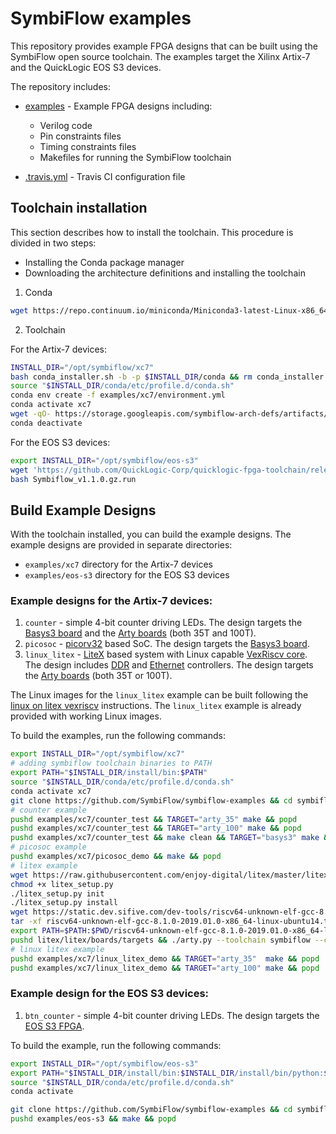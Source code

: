 # SymbiFlow examples

This repository provides example FPGA designs that can be built using the SymbiFlow open source toolchain.
The examples target the Xilinx Artix-7 and the QuickLogic EOS S3 devices.

The repository includes:

* [examples](./examples) - Example FPGA designs including:

  * Verilog code
  * Pin constraints files
  * Timing constraints files
  * Makefiles for running the SymbiFlow toolchain

* [.travis.yml](.travis.yml) - Travis CI configuration file

## Toolchain installation

This section describes how to install the toolchain. This procedure is divided in two steps:

- Installing the Conda package manager
- Downloading the architecture definitions and installing the toolchain

1. Conda

```bash
wget https://repo.continuum.io/miniconda/Miniconda3-latest-Linux-x86_64.sh -O conda_installer.sh
```

2. Toolchain

For the Artix-7 devices:

```bash
INSTALL_DIR="/opt/symbiflow/xc7"
bash conda_installer.sh -b -p $INSTALL_DIR/conda && rm conda_installer.sh
source "$INSTALL_DIR/conda/etc/profile.d/conda.sh"
conda env create -f examples/xc7/environment.yml
conda activate xc7
wget -qO- https://storage.googleapis.com/symbiflow-arch-defs/artifacts/prod/foss-fpga-tools/symbiflow-arch-defs/presubmit/install/477/20200714-082108/symbiflow-arch-defs-install-8eb88e76.tar.xz | tar -xJ --one-top-level=$INSTALL_DIR/install
conda deactivate
```

For the EOS S3 devices:

```bash
export INSTALL_DIR="/opt/symbiflow/eos-s3"
wget 'https://github.com/QuickLogic-Corp/quicklogic-fpga-toolchain/releases/download/v1.1.0/Symbiflow_v1.1.0.gz.run'
bash Symbiflow_v1.1.0.gz.run
```

## Build Example Designs

With the toolchain installed, you can build the example designs.
The example designs are provided in separate directories:

* `examples/xc7` directory for the Artix-7 devices
* `examples/eos-s3` directory for the EOS S3 devices

### Example designs for the Artix-7 devices:

1. `counter` - simple 4-bit counter driving LEDs. The design targets the [Basys3 board](https://store.digilentinc.com/basys-3-artix-7-fpga-trainer-board-recommended-for-introductory-users/) and the [Arty boards](https://store.digilentinc.com/arty-a7-artix-7-fpga-development-board-for-makers-and-hobbyists/) (both 35T and 100T).
1. `picosoc` - [picorv32](https://github.com/cliffordwolf/picorv32) based SoC. The design targets the [Basys3 board](https://store.digilentinc.com/basys-3-artix-7-fpga-trainer-board-recommended-for-introductory-users/).
1. `linux_litex` - [LiteX](https://github.com/enjoy-digital/litex) based system with Linux capable [VexRiscv core](https://github.com/SpinalHDL/VexRiscv). The design includes [DDR](https://github.com/enjoy-digital/litedram) and [Ethernet](https://github.com/enjoy-digital/liteeth) controllers. The design targets the [Arty boards](https://store.digilentinc.com/arty-a7-artix-7-fpga-development-board-for-makers-and-hobbyists/) (both 35T or 100T).

The Linux images for the `linux_litex` example can be built following the [linux on litex vexriscv](https://github.com/litex-hub/linux-on-litex-vexriscv) instructions.
The `linux_litex` example is already provided with working Linux images.

To build the examples, run the following commands:

```bash
export INSTALL_DIR="/opt/symbiflow/xc7"
# adding symbiflow toolchain binaries to PATH
export PATH="$INSTALL_DIR/install/bin:$PATH"
source "$INSTALL_DIR/conda/etc/profile.d/conda.sh"
conda activate xc7
git clone https://github.com/SymbiFlow/symbiflow-examples && cd symbiflow-examples
# counter example
pushd examples/xc7/counter_test && TARGET="arty_35" make && popd
pushd examples/xc7/counter_test && TARGET="arty_100" make && popd
pushd examples/xc7/counter_test && make clean && TARGET="basys3" make && popd
# picosoc example
pushd examples/xc7/picosoc_demo && make && popd
# litex example
wget https://raw.githubusercontent.com/enjoy-digital/litex/master/litex_setup.py
chmod +x litex_setup.py
./litex_setup.py init
./litex_setup.py install
wget https://static.dev.sifive.com/dev-tools/riscv64-unknown-elf-gcc-8.1.0-2019.01.0-x86_64-linux-ubuntu14.tar.gz
tar -xf riscv64-unknown-elf-gcc-8.1.0-2019.01.0-x86_64-linux-ubuntu14.tar.gz
export PATH=$PATH:$PWD/riscv64-unknown-elf-gcc-8.1.0-2019.01.0-x86_64-linux-ubuntu14/bin/
pushd litex/litex/boards/targets && ./arty.py --toolchain symbiflow --cpu-type vexriscv --build && popd
# linux litex example
pushd examples/xc7/linux_litex_demo && TARGET="arty_35"  make && popd
pushd examples/xc7/linux_litex_demo && TARGET="arty_100" make && popd
```

### Example design for the EOS S3 devices:

1. `btn_counter` - simple 4-bit counter driving LEDs. The design targets the [EOS S3 FPGA](https://www.quicklogic.com/products/eos-s3/).

To build the example, run the following commands:

```bash
export INSTALL_DIR="/opt/symbiflow/eos-s3"
export PATH="$INSTALL_DIR/install/bin:$INSTALL_DIR/install/bin/python:$PATH"
source "$INSTALL_DIR/conda/etc/profile.d/conda.sh"
conda activate

git clone https://github.com/SymbiFlow/symbiflow-examples && cd symbiflow-examples
pushd examples/eos-s3 && make && popd
```
